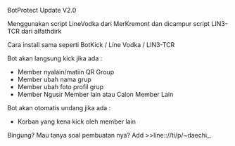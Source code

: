 BotProtect Update V2.0

Menggunakan script LineVodka dari MerKremont dan dicampur script LIN3-TCR dari alfathdirk

Cara install sama seperti BotKick / Line Vodka / LIN3-TCR
 

Bot akan langsung kick jika ada :
- Member nyalain/matiin QR Group
- Member ubah nama grup
- Member ubah foto profil grup
- Member Ngusir Member lain atau Calon Member Lain

Bot akan otomatis undang jika ada :
- Korban yang kena kick oleh member lain


Bingung? Mau tanya soal pembuatan nya? Add >>line:://ti/p/~daechi_.

